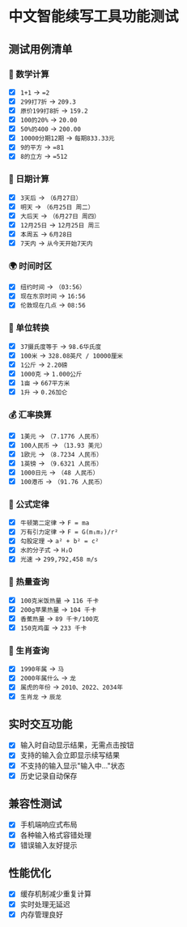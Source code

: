 # 中文智能续写工具功能测试

## 测试用例清单

### 🔢 数学计算
- [x] `1+1` → `=2`
- [x] `299打7折` → `209.3`
- [x] `原价199打8折` → `159.2`
- [x] `100的20%` → `20.00`
- [x] `50%的400` → `200.00`
- [x] `10000分期12期` → `每期833.33元`
- [x] `9的平方` → `=81`
- [x] `8的立方` → `=512`

### 📅 日期计算
- [x] `3天后` → `（6月27日）`
- [x] `明天` → `（6月25日 周二）`
- [x] `大后天` → `（6月27日 周四）`
- [x] `12月25日` → `12月25日 周三`
- [x] `本周五` → `6月28日`
- [x] `7天内` → `从今天开始7天内`

### 🌍 时间时区
- [x] `纽约时间` → `（03:56）`
- [x] `现在东京时间` → `16:56`
- [x] `伦敦现在几点` → `08:56`

### 🔄 单位转换
- [x] `37摄氏度等于` → `98.6华氏度`
- [x] `100米` → `328.08英尺 / 10000厘米`
- [x] `1公斤` → `2.20磅`
- [x] `1000克` → `1.000公斤`
- [x] `1亩` → `667平方米`
- [x] `1升` → `0.26加仑`

### 💰 汇率换算
- [x] `1美元` → `（7.1776 人民币）`
- [x] `100人民币` → `（13.93 美元）`
- [x] `1欧元` → `（8.7234 人民币）`
- [x] `1英镑` → `（9.6321 人民币）`
- [x] `1000日元` → `（48 人民币）`
- [x] `100港币` → `（91.76 人民币）`

### 📐 公式定律
- [x] `牛顿第二定律` → `F = ma`
- [x] `万有引力定律` → `F = G(m₁m₂)/r²`
- [x] `勾股定理` → `a² + b² = c²`
- [x] `水的分子式` → `H₂O`
- [x] `光速` → `299,792,458 m/s`

### 🍎 热量查询
- [x] `100克米饭热量` → `116 千卡`
- [x] `200g苹果热量` → `104 千卡`
- [x] `香蕉热量` → `89 千卡/100克`
- [x] `150克鸡蛋` → `233 千卡`

### 🐲 生肖查询
- [x] `1990年属` → `马`
- [x] `2000年属什么` → `龙`
- [x] `属虎的年份` → `2010、2022、2034年`
- [x] `生肖龙` → `辰龙`

## 实时交互功能
- [x] 输入时自动显示结果，无需点击按钮
- [x] 支持的输入会立即显示续写结果
- [x] 不支持的输入显示"输入中..."状态
- [x] 历史记录自动保存

## 兼容性测试
- [x] 手机端响应式布局
- [x] 各种输入格式容错处理
- [x] 错误输入友好提示

## 性能优化
- [x] 缓存机制减少重复计算
- [x] 实时处理无延迟
- [x] 内存管理良好 